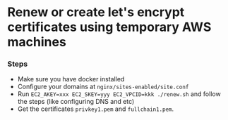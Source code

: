 # Renew or create let's encrypt certificates using temporary AWS machines #

### Steps ###

* Make sure you have docker installed
* Configure your domains at `nginx/sites-enabled/site.conf`
* Run `EC2_AKEY=xxx EC2_SKEY=yyy EC2_VPCID=kkk ./renew.sh` and follow the steps (like configuring DNS and etc)
* Get the certificates `privkey1.pem` and `fullchain1.pem`.
